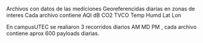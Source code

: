 Archivos con datos de las mediciones Georeferencidas diarias en zonas de interes
Cada archivo contiene AQI dB CO2 TVCO Temp Humd Lat Lon

En campusUTEC se realiaron 3 recorridos diarios AM MD PM , cada archivo contiene aprox 600 payloads diarias.
